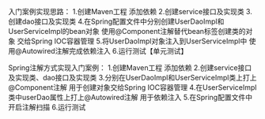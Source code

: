 入门案例实现思路：
    1.创建Maven工程  添加依赖
    2.创建service接口及实现类
    3.创建dao接口及实现类
    4.在Spring配置文件中分别创建UserDaoImpl和UserServiceImpl的bean对象
        使用@Component注解替代bean标签创建类的对象 交给Spring IOC容器管理
    5.将UserDaoImpl对象注入到UserServiceImpl中
        使用@Autowired注解完成依赖注入
    6.运行测试【单元测试】

Spring注解方式实现入门案例：
    1.创建Maven工程  添加依赖
    2.创建service接口及实现类、dao接口及实现类
    3.分别在UserDaoImpl和UserServiceImpl类上打上@Component注解  用于创建对象交给Spring IOC容器管理
    4.在UserServiceImpl类中userDao属性上打上@Autowired注解 用于依赖注入
    5.在Spring配置文件中开启注解扫描
    6.运行测试

